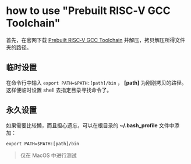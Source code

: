 # how to use "Prebuilt RISC‑V GCC Toolchain"

首先，在官网下载 [Prebuilt RISC‑V GCC Toolchain](https://www.sifive.com/boards) 并解压，拷贝解压所得文件夹的路径。

## 临时设置

在命令行中输入 `export PATH=$PATH:[path]/bin` ， **[path]** 为刚刚拷贝的路径。这样便临时设置 shell 去指定目录寻找命令了。

## 永久设置

如果需要比较懒，而且担心遗忘，可以在根目录的 **~/.bash_profile** 文件中添加：
```
export PATH=$PATH:[path]/bin
```

> 仅在 MacOS 中进行测试

